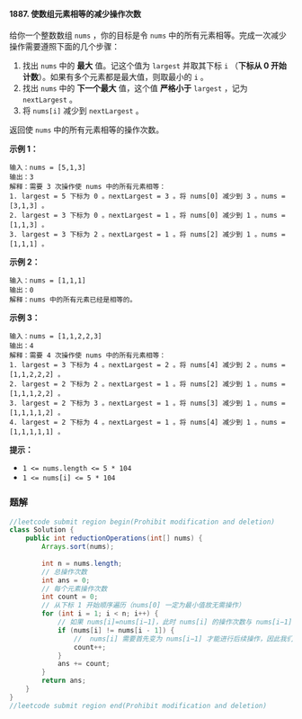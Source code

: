 #### 1887. 使数组元素相等的减少操作次数

给你一个整数数组 `nums` ，你的目标是令 `nums` 中的所有元素相等。完成一次减少操作需要遵照下面的几个步骤：

1. 找出 `nums` 中的 **最大** 值。记这个值为 `largest` 并取其下标 `i` （**下标从 0 开始计数**）。如果有多个元素都是最大值，则取最小的 `i` 。
2. 找出 `nums` 中的 **下一个最大** 值，这个值 **严格小于** `largest` ，记为 `nextLargest` 。
3. 将 `nums[i]` 减少到 `nextLargest` 。

返回使 `nums` 中的所有元素相等的操作次数。

**示例 1：**

```shell
输入：nums = [5,1,3]
输出：3
解释：需要 3 次操作使 nums 中的所有元素相等：
1. largest = 5 下标为 0 。nextLargest = 3 。将 nums[0] 减少到 3 。nums = [3,1,3] 。
2. largest = 3 下标为 0 。nextLargest = 1 。将 nums[0] 减少到 1 。nums = [1,1,3] 。
3. largest = 3 下标为 2 。nextLargest = 1 。将 nums[2] 减少到 1 。nums = [1,1,1] 。
```

**示例 2：**

```shell
输入：nums = [1,1,1]
输出：0
解释：nums 中的所有元素已经是相等的。
```

**示例 3：**

```shell
输入：nums = [1,1,2,2,3]
输出：4
解释：需要 4 次操作使 nums 中的所有元素相等：
1. largest = 3 下标为 4 。nextLargest = 2 。将 nums[4] 减少到 2 。nums = [1,1,2,2,2] 。
2. largest = 2 下标为 2 。nextLargest = 1 。将 nums[2] 减少到 1 。nums = [1,1,1,2,2] 。 
3. largest = 2 下标为 3 。nextLargest = 1 。将 nums[3] 减少到 1 。nums = [1,1,1,1,2] 。 
4. largest = 2 下标为 4 。nextLargest = 1 。将 nums[4] 减少到 1 。nums = [1,1,1,1,1] 。
```

**提示：**

- `1 <= nums.length <= 5 * 104`
- `1 <= nums[i] <= 5 * 104`

### 题解

```java
//leetcode submit region begin(Prohibit modification and deletion)
class Solution {
    public int reductionOperations(int[] nums) {
        Arrays.sort(nums);
        
        int n = nums.length;
        // 总操作次数
        int ans = 0;
        // 每个元素操作次数
        int count = 0;
        // 从下标 1 开始顺序遍历（nums[0] 一定为最小值故无需操作）
        for (int i = 1; i < n; i++) {
            // 如果 nums[i]=nums[i−1]，此时 nums[i] 的操作次数与 nums[i−1] 相同，故 cnt 不变
            if (nums[i] != nums[i - 1]) {
                //  nums[i] 需要首先变为 nums[i−1] 才能进行后续操作，因此我们将 cnt 增加 1
                count++;
            }
            ans += count;
        }
        return ans;
    }
}
//leetcode submit region end(Prohibit modification and deletion)

```

